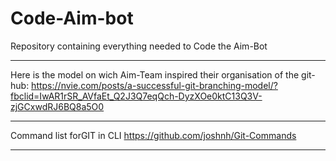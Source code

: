 # Code-Aim-bot
Repository containing everything needed to Code the Aim-Bot


**********************************

Here is the model on wich Aim-Team inspired their organisation of the git-hub:
https://nvie.com/posts/a-successful-git-branching-model/?fbclid=IwAR1rSR_AVfaEt_Q2J3Q7eqQch-DyzXOe0ktC13Q3V-zjGCxwdRJ6BQ8a5O0

**********************************

Command list forGIT in CLI
https://github.com/joshnh/Git-Commands

**********************************

